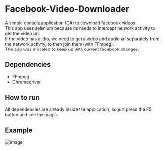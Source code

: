 # Facebook-Video-Downloader
A simple console application (C#) to download facebook videos.  
This app uses selenium because its needs to intercept network activity to get the video url.  
If the video has audio, we need to get a video and audio url separately from the network activity, to then join them (with FFmpeg).  
The app was modeled to keep up with current facebook changes.

## Dependencies
- FFmpeg
- Chromedriver

## How to run
All dependencies are already inside the application, so just press the F5 button and see the magic.

## Example
![image](https://user-images.githubusercontent.com/51132386/160184856-2694c83f-f579-4055-b031-026fcfd5fad1.png)
